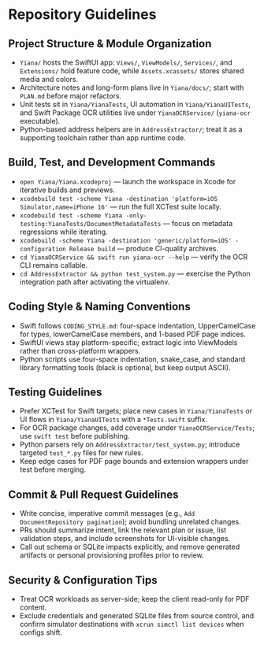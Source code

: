 # Repository Guidelines

## Project Structure & Module Organization
- `Yiana/` hosts the SwiftUI app: `Views/`, `ViewModels/`, `Services/`, and `Extensions/` hold feature code, while `Assets.xcassets/` stores shared media and colors.
- Architecture notes and long-form plans live in `Yiana/docs/`; start with `PLAN.md` before major refactors.
- Unit tests sit in `Yiana/YianaTests`, UI automation in `Yiana/YianaUITests`, and Swift Package OCR utilities live under `YianaOCRService/` (`yiana-ocr` executable).
- Python-based address helpers are in `AddressExtractor/`; treat it as a supporting toolchain rather than app runtime code.

## Build, Test, and Development Commands
- `open Yiana/Yiana.xcodeproj` — launch the workspace in Xcode for iterative builds and previews.
- `xcodebuild test -scheme Yiana -destination 'platform=iOS Simulator,name=iPhone 16'` — run the full XCTest suite locally.
- `xcodebuild test -scheme Yiana -only-testing:YianaTests/DocumentMetadataTests` — focus on metadata regressions while iterating.
- `xcodebuild -scheme Yiana -destination 'generic/platform=iOS' -configuration Release build` — produce CI-quality archives.
- `cd YianaOCRService && swift run yiana-ocr --help` — verify the OCR CLI remains callable.
- `cd AddressExtractor && python test_system.py` — exercise the Python integration path after activating the virtualenv.

## Coding Style & Naming Conventions
- Swift follows `CODING_STYLE.md`: four-space indentation, UpperCamelCase for types, lowerCamelCase members, and 1-based PDF page indices.
- SwiftUI views stay platform-specific; extract logic into ViewModels rather than cross-platform wrappers.
- Python scripts use four-space indentation, snake_case, and standard library formatting tools (black is optional, but keep output ASCII).

## Testing Guidelines
- Prefer XCTest for Swift targets; place new cases in `Yiana/YianaTests` or UI flows in `Yiana/YianaUITests` with a `*Tests.swift` suffix.
- For OCR package changes, add coverage under `YianaOCRService/Tests`; use `swift test` before publishing.
- Python parsers rely on `AddressExtractor/test_system.py`; introduce targeted `test_*.py` files for new rules.
- Keep edge cases for PDF page bounds and extension wrappers under test before merging.

## Commit & Pull Request Guidelines
- Write concise, imperative commit messages (e.g., `Add DocumentRepository pagination`); avoid bundling unrelated changes.
- PRs should summarize intent, link the relevant plan or issue, list validation steps, and include screenshots for UI-visible changes.
- Call out schema or SQLite impacts explicitly, and remove generated artifacts or personal provisioning profiles prior to review.

## Security & Configuration Tips
- Treat OCR workloads as server-side; keep the client read-only for PDF content.
- Exclude credentials and generated SQLite files from source control, and confirm simulator destinations with `xcrun simctl list devices` when configs shift.
